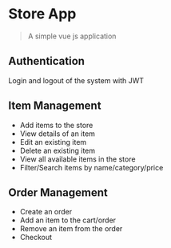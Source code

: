 # Store App
 > A simple vue js application

## Authentication
 Login and logout of the system with JWT

## Item Management
 -  Add items to the store
 -  View details of an item
 -  Edit an existing item
 -  Delete an existing item
 - View all available items in the store
 - Filter/Search items by name/category/price

## Order Management
  - Create an order
  - Add an item to the cart/order
  - Remove an item from the order
  - Checkout 
